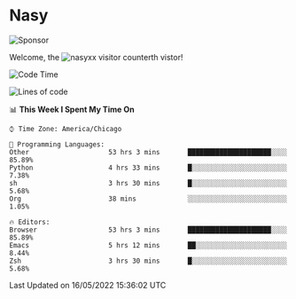# Nasy

<!--
<p align="center">
<img height="200" src="https://github-readme-stats.vercel.app/api?username=nasyxx&count_private=true&show_icons=true&theme=dracula&include_all_commits=true"/>
<img height="200" src="https://github-readme-stats.vercel.app/api/top-langs/?username=nasyxx&theme=dracula&hide=html,jupyter+notebook&count_private=true&show_icons=true"/>
</p>

  
----------------
-->

![Sponsor](https://img.shields.io/static/v1.svg?label=Sponsor&message=%E2%9D%A4&logo=GitHub&style=flat&color=pink)
 
Welcome, the ![nasyxx visitor counter](https://count.getloli.com/get/@nasyxx?theme=rule34)th vistor!
 
<!--START_SECTION:waka-->
![Code Time](http://img.shields.io/badge/Code%20Time-2%2C393%20hrs%2032%20mins-blue)

![Lines of code](https://img.shields.io/badge/From%20Hello%20World%20I%27ve%20Written-5%20Million%20lines%20of%20code-blue)

📊 **This Week I Spent My Time On** 

```text
⌚︎ Time Zone: America/Chicago

💬 Programming Languages: 
Other                    53 hrs 3 mins       █████████████████████░░░░   85.89% 
Python                   4 hrs 33 mins       █░░░░░░░░░░░░░░░░░░░░░░░░   7.38% 
sh                       3 hrs 30 mins       █░░░░░░░░░░░░░░░░░░░░░░░░   5.68% 
Org                      38 mins             ░░░░░░░░░░░░░░░░░░░░░░░░░   1.05%

🔥 Editors: 
Browser                  53 hrs 3 mins       █████████████████████░░░░   85.89% 
Emacs                    5 hrs 12 mins       ██░░░░░░░░░░░░░░░░░░░░░░░   8.44% 
Zsh                      3 hrs 30 mins       █░░░░░░░░░░░░░░░░░░░░░░░░   5.68%

```


 Last Updated on 16/05/2022 15:36:02 UTC
<!--END_SECTION:waka-->

<!-- ![visitors](https://visitor-badge.laobi.icu/badge?page_id=nasyxx.nasyxx) -->
